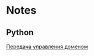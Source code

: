 # Notes

## Python
[Передача управления доменом](https://github.com/ofrsed/Notes/blob/main/Python/python_notes%2Cmd)
